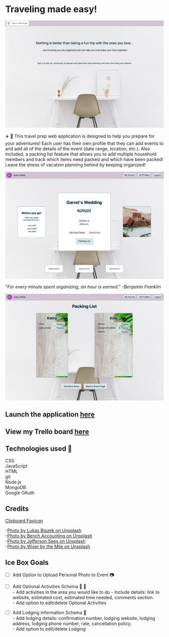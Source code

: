 <h1>Traveling made easy!</h1>

![Login Page](public/images/IndexScreenshot.png)


:airplane: :car: This travel prep web application is designed to help you prepare for your adventures! Each user has their own profile that they can add events to and add all of the details of the event (date range, location, etc.). Also included, a packing list feature that allows you to add multiple household members and track which items need packed and which have been packed! Leave the stress of vacation planning behind by keeping organized!  

![Event Page](public/images/EventDetailScreenshot.png)

*"For every minute spent organizing, an hour is earned." -Benjamin Franklin*  

![Packing List Page](public/images/PackListScreenshot.png)  

## Launch the application [here](https://travel-prep-app.herokuapp.com/)  
## View my Trello board [here](https://trello.com/b/wNaoO7iA/travel-prep-app)

## Technologies used :floppy_disk:

CSS  
JavaScript  
HTML  
git  
Node.js  
MongoDB  
Google OAuth  

## Credits

[Clipboard Favicon](https://favicon.io/emoji-favicons/clipboard/)  

-[Photo by Lukas Blazek on Unsplash](https://unsplash.com/s/photos/wood?utm_source=unsplash&utm_medium=referral&utm_content=creditCopyText)   
-[Photo by Bench Accounting on Unsplash](https://unsplash.com/s/photos/desk?utm_source=unsplash&utm_medium=referral&utm_content=creditCopyText)  
-[Photo by Jefferson Sees on Unsplash](https://unsplash.com/s/photos/luggage?utm_source=unsplash&utm_medium=referral&utm_content=creditCopyText)  
-[Photo by Wiser by the Mile on Unsplash](https://unsplash.com/s/photos/luggage?utm_source=unsplash&utm_medium=referral&utm_content=creditCopyText)
  

## Ice Box Goals

- [ ] Add Option to Upload Personal Photo to Event  :camera:

- [ ] Add Optional Activities Schema  :circus_tent:   :ferris_wheel:  
      - Add activities in the area you would like to do
        - Include details: link to website, estimated cost, estimated time needed,    comments section.  
      - Add option to edit/delete Optional Activities

- [ ] Add Lodging information Schema  :hotel:  
      - Add lodging details: confirmation number, lodging website, lodging address, lodging phone number, rate, cancellation policy.  
      - Add option to edit/delete Lodging